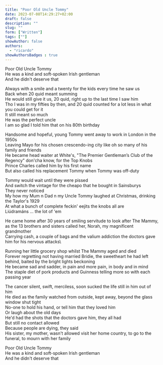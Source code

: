 ```yaml
---
title: "Poor Old Uncle Tommy"
date: 2023-07-08T14:29:27+02:00
draft: false
description: ""
slug: ""
form: ["Written"]
tags: [""]
showAuthor: false
authors:
  - "ricardo"
showAuthorsBadges : true
---
```


Poor Old Uncle Tommy\
He was a kind and soft-spoken Irish gentleman\
And he didn't deserve that

Always with a smile and a twenty for the kids every time he saw us\
Back when 20 quid meant summing\
He would still give it us, 20 quid, right up to the last time I saw him\
Tho I was in my fifties by then, and 20 quid counted for a lot less in what you could get for it\
It still meant so much\
He was the perfect uncle\
I am so glad I told him that on his 80th birthday

Handsome and hopeful, young Tommy went away to work in London in the 1950s\
Leaving Mayo for his chosen crescendo-ing city like oh so many of his family and friends\
He became head waiter at White's, "The Premier Gentleman’s Club of the Regency" don'cha know, for the Top Knobs\
Prince Charles called him by his first name\
But also called his replacement Tommy when Tommy was off-duty

Tommy would wait until they were pissed\
And switch the vintage for the cheapo that he bought in Sainsburys\
They never noticed\
My how my Mum n Dad n my Uncle Tommy laughed at Christmas, drinking the Taylor's 1929\
At what a bunch of complete feckin' eejits the knobs all are\
Liúdramáns ... the lot of 'em

He came home after 30 years of smiling servitude to look after The Mammy, as the 13 brothers and sisters called her, Norah, my magnificent grandmother\
Carrying cash, a couple of bags and the valium addiction the doctors gave him for his nervous attacks\

Running her little grocery shop whilst The Mammy aged and died\
Forever regretting not having married Bridie, the sweetheart he had left behind, baited by the bright lights beckoning\
He became sad and sadder, in pain and more pain, in body and in mind\
The staple diet of pork products and Guinness telling more so with each passing year

The cancer silent, swift, merciless, soon sucked the life still in him out of him\
He died as the family watched from outside, kept away, beyond the glass window shut tight\
No-one to hold his hand, or tell him that they loved him\
Or laugh about the old days\
He'd had the shots that the doctors gave him, they all had\
But still no contact allowed\
Because people are dying, they said\
His sister, my mother, wasn't allowed visit her home country, to go to the funeral, to mourn with her family

Poor Old Uncle Tommy\
He was a kind and soft-spoken Irish gentleman\
And he didn't deserve that




